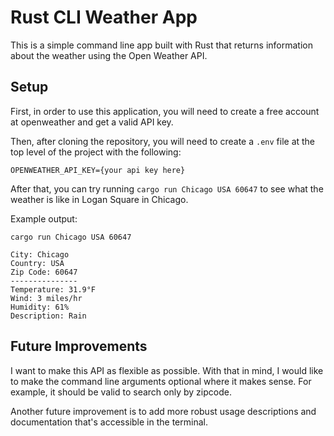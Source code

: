 # Rust CLI Weather App

This is a simple command line app built with Rust that returns information about the weather using the Open Weather API. 

## Setup

First, in order to use this application, you will need to create a free account at openweather and get a valid API key.

Then, after cloning the repository, you will need to create a `.env` file at the top level of the project with the following:

```
OPENWEATHER_API_KEY={your api key here}
```

After that, you can try running `cargo run Chicago USA 60647` to see what the weather is like in Logan Square in Chicago.

Example output:

```
cargo run Chicago USA 60647

City: Chicago
Country: USA
Zip Code: 60647
---------------
Temperature: 31.9°F
Wind: 3 miles/hr
Humidity: 61%
Description: Rain
```

## Future Improvements

I want to make this API as flexible as possible. With that in mind, I would like to make the command line arguments optional where it makes sense. For example, it should be valid to search only by zipcode.

Another future improvement is to add more robust usage descriptions and documentation that's accessible in the terminal.

